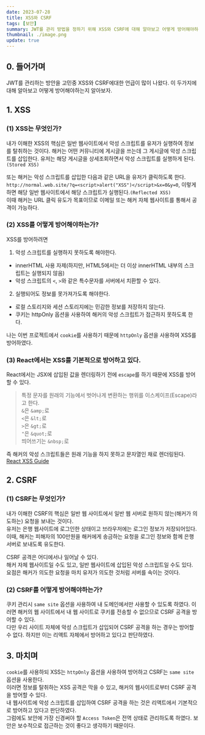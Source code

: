 ```yaml
---
date: 2023-07-28
title: XSS와 CSRF
tags: [보안]
summary: JWT를 관리 방법을 정하기 위해 XSS와 CSRF에 대해 알아보고 어떻게 방어해야하는지 정리
thumbnail: ./image.png
update: true
---
```



## 0. 들어가며
JWT를 관리하는 방안을 고민중 XSS와 CSRF에대한 언급이 많이 나왔다. 이 두가지에 대해 알아보고 어떻게 방어해야하는지 알아보자.

## 1. XSS
### (1) XSS는 무엇인가?
내가 이해한 XSS의 핵심은 일반 웹사이트에서 악성 스크립트를 유저가 실행하여 정보를 탈취하는 것이다.
해커는 어떤 커뮤니티에 게시글을 쓰는데 그 게시글에 악성 스크립트를 삽입한다. 유저는 해당 게시글을 상세조회하면서 악성 스크립트를 실행하게 된다.`(Stored XSS)`  

또는 해커는 악성 스크립트를 삽입한 다음과 같은 URL을 유저가 클릭하도록 한다.  
`http://normal.web.site/?q=<script>alert("XSS")</script>&x=0&y=0`, 이렇게하면 해당 일반 웹사이트에서 해당 스크립트가 실행된다.`(Reflected XSS)`  
이때 해커는 URL 클릭 유도가 목표이므로 이메일 또는 해커 자체 웹사이트를 통해서 공격이 가능하다.

### (2) XSS를 어떻게 방어해야하는가?
XSS를 방어하려면  
1. 악성 스크립트를 실행하지 못하도록 해야한다.   
- innerHTML 사용 자제(하지만, HTML5에서는 더 이상 innerHTML 내부의 스크립트는 실행되지 않음)
- 악성 스크립트의 `<`, `>`와 같은 특수문자를 서버에서 치환할 수 있다.

2. 실행되어도 정보를 못가져가도록 해야한다.   
- 로컬 스토리지와 세션 스토리지에는 민감한 정보를 저장하지 않는다.
- 쿠키는 httpOnly 옵션을 사용하여 해커의 악성 스크립트가 접근하지 못하도록 한다.

나는 이번 프로젝트에서 `cookie`를 사용하기 때문에 `httpOnly` 옵션을 사용하여 XSS를 방어하였다.  

### (3) React에서는 XSS를 기본적으로 방어하고 있다.
React에서는 JSX에 삽입된 값을 렌더링하기 전에 `escape`를 하기 때문에 XSS를 방어할 수 있다.

>특정 문자를 원래의 기능에서 벗어나게 변환하는 행위를 이스케이프(Escape)라고 한다.  
>`&`은 `&amp;`로  
>`<`은 `&lt;`로   
>`>`은 `&gt;`로  
>`"`은 `&quot;`로  
>띄어쓰기는 `&nbsp;`로
  

즉 해커의 악성 스크립트들은 원래 기능을 하지 못하고 문자열인 채로 렌더링된다.  
[React XSS Guide](https://www.stackhawk.com/blog/react-xss-guide-examples-and-prevention/)

## 2. CSRF

### (1) CSRF는 무엇인가?
내가 이해한 CSRF의 핵심은 일반 웹 사이트에서 일반 웹 서버로 원하지 않는(해커가 의도하는) 요청을 보내는 것이다.  
유저는 은행 웹사이트에 로그인한 상태이고 브라우저에는 로그인 정보가 저장되어있다. 이때, 해커는 피해자의 100만원을 해커에게 송금하는 요청을 로그인 정보와 함께 은행 서버로 보내도록 유도한다.   

CSRF 공격은 어디에서나 일어날 수 있다.  
해커 자체 웹사이트일 수도 있고, 일반 웹사이트에 삽입된 악성 스크립트일 수도 있다.  
요점은 해커가 의도한 요청을 마치 유저가 의도한 것처럼 서버를 속이는 것이다. 

### (2) CSRF를 어떻게 방어해야하는가?
쿠키 관리시 `same site` 옵션을 사용하여 내 도메인에서만 사용할 수 있도록 하였다. 이러면 해커의 웹 사이트에서 내 웹 사이트로 쿠키를 전송할 수 없으므로 CSRF 공격을 방어할 수 있다.  
다만 우리 사이트 자체에 악성 스크립트가 삽입되어 CSRF 공격을 하는 경우는 방어할 수 없다.  하지만 이는 리액트 자체에서 방어하고 있다고 판단하였다.


## 3. 마치며
`cookie`를 사용하되 XSS는 `httpOnly` 옵션을 사용하여 방어하고 CSRF는 `same site` 옵션을 사용한다.  
이러면 정보를 탈취하는 XSS 공격은 막을 수 있고, 해커의 웹사이트로부터 CSRF 공격을 방어할 수 있다.   
내 웹사이트에 악성 스크립트를 삽입하여 CSRF 공격을 하는 것은 리액트에서 기본적으로 방어하고 있다고 판단하였다.  
그럼에도 보안에 가장 신경써야 할 `Access Token`은 전역 상태로 관리하도록 하였다. 보안은 보수적으로 접근하는 것이 좋다고 생각하기 때문이다.
